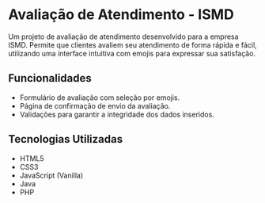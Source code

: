 # Avaliação de Atendimento - ISMD

Um projeto de avaliação de atendimento desenvolvido para a empresa ISMD. Permite que clientes avaliem seu atendimento de forma rápida e fácil, utilizando uma interface intuitiva com emojis para expressar sua satisfação.

## Funcionalidades

- Formulário de avaliação com seleção por emojis.
- Página de confirmação de envio da avaliação.
- Validações para garantir a integridade dos dados inseridos.

## Tecnologias Utilizadas

- HTML5
- CSS3
- JavaScript (Vanilla)
- Java
- PHP




